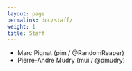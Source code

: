 ```yaml
---
layout: page
permalink: doc/staff/
weight: 1
title: Staff
---
```


* Marc Pignat (pim / @RandomReaper)
* Pierre-André Mudry (mui / @pmudry)
